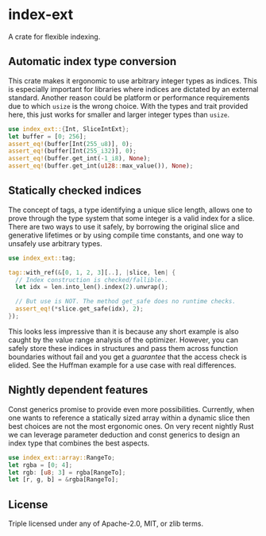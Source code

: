 # index-ext

A crate for flexible indexing.

## Automatic index type conversion

This crate makes it ergonomic to use arbitrary integer types as indices. This
is especially important for libraries where indices are dictated by an external
standard. Another reason could be platform or performance requirements due to
which `usize` is the wrong choice. With the types and trait provided here, this
just works for smaller and larger integer types than `usize`.

```rust
use index_ext::{Int, SliceIntExt};
let buffer = [0; 256];
assert_eq!(buffer[Int(255_u8)], 0);
assert_eq!(buffer[Int(255_i32)], 0);
assert_eq!(buffer.get_int(-1_i8), None);
assert_eq!(buffer.get_int(u128::max_value()), None);
```

## Statically checked indices

The concept of tags, a type identifying a unique slice length, allows one to
prove through the type system that some integer is a valid index for a slice.
There are two ways to use it safely, by borrowing the original slice and
generative lifetimes or by using compile time constants, and one way to
unsafely use arbitrary types.

```rust
use index_ext::tag;

tag::with_ref(&[0, 1, 2, 3][..], |slice, len| {
  // Index construction is checked/fallible..
  let idx = len.into_len().index(2).unwrap();

  // But use is NOT. The method get_safe does no runtime checks.
  assert_eq!(*slice.get_safe(idx), 2);
});
```

This looks less impressive than it is because any short example is also caught
by the value range analysis of the optimizer. However, you can safely store
these indices in structures and pass them across function boundaries without
fail and you get a _guarantee_ that the access check is elided. See the Huffman
example for a use case with real differences.

## Nightly dependent features

Const generics promise to provide even more possibilities. Currently, when one
wants to reference a statically sized array within a dynamic slice then best
choices are not the most ergonomic ones. On very recent nightly Rust we can
leverage parameter deduction and const generics to design an index type that
combines the best aspects.

```rust
use index_ext::array::RangeTo;
let rgba = [0; 4];
let rgb: [u8; 3] = rgba[RangeTo];
let [r, g, b] = &rgba[RangeTo];
```

## License

Triple licensed under any of Apache-2.0, MIT, or zlib terms.
